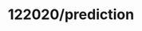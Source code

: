 ---  
schema: schema::122020/prediction,schema::122020/prediction  
title: 122020/prediction  
organization: Sample Department  
notes: Used in 2 lineage(s)  
resources:  
  - name: 122020/prediction 
    url: file:/Users/kensu/Customers/Kensu/LoanApproval/PROD/masterdata/prod/122020/prediction 
    format : Parquet  
license: None  
category:
  - Education  
maintainer: User  
maintainer_email: UserMail  
---